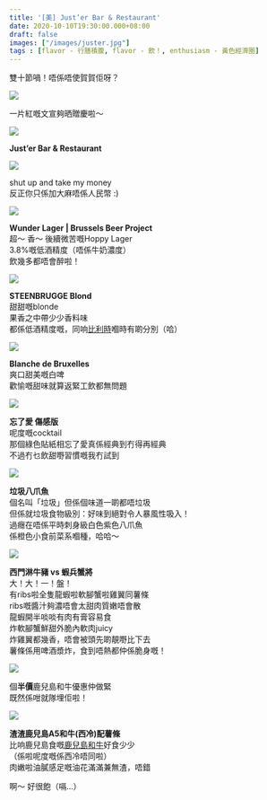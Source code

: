 ```yaml
---
title: '[美] Just’er Bar & Restaurant'
date: 2020-10-10T19:30:00.000+08:00
draft: false
images: ["/images/juster.jpg"]
tags : [flavor - 行膳積腹, flavor - 飲！, enthusiasm - 黃色經濟圈]
---
```


雙十節喎！唔係唔使賀賀佢呀？

![](/images/juster1.jpg)

一片紅嘅文宣夠晒贈慶啦～  

![](/images/juster2.jpg)

**Just’er Bar & Restaurant**  

![](/images/juster3.jpg)

shut up and take my money  
反正你只係加大麻唔係人民幣 :)

![](/images/juster4.jpg)

**Wunder Lager | Brussels Beer Project**  
超～ 香～ 後續微苦嘅Hoppy Lager  
3.8%嘅低酒精度（唔係牛奶濃度）  
飲幾多都唔會醉啦！  

![](/images/juster5.jpg)

**STEENBRUGGE Blond**  
甜甜嘅blonde  
果香之中帶少少香料味  
都係低酒精度嘅，同响[比利時](https://hidie.net/belgium2a/)嗰時有啲分別（哈）  

![](/images/juster6.jpg)

**Blanche de Bruxelles**  
爽口甜美嘅白啤  
歡愉嘅甜味就算返緊工飲都無問題  

![](/images/juster7.jpg)

**忘了愛 傷感版**  
呢度嘅cocktail  
那個綠色貼紙相忘了愛真係經典到冇得再經典  
不過冇乜飲甜嘢習慣嘅我冇試到  

![](/images/juster8.jpg)

**垃圾八爪魚**  
個名叫「垃圾」但係個味道一啲都唔垃圾  
但係就垃圾食物級別：好味到絕對令人暴風性吸入！  
過癮在唔係平時刺身級白色紫色八爪魚  
係橙色小食前菜系嗰種，哈哈～  

![](/images/juster.jpg)

**西門淋牛豬 vs 蝦兵蟹將**  
大！大！一！盤！  
有ribs啦全隻龍蝦啦軟腳蟹啦雞翼同薯條  
ribs嘅醬汁夠濃唔會太甜肉質嫩唔會散  
龍蝦開半啖啖有肉有膏容易食  
炸軟腳蟹鮮甜外脆內軟肉juicy  
炸雞翼都幾香，唔會被頭先啲靚嘢比下去  
薯條係用啤酒漿炸，食到唔熱都仲係脆身嘅！  

![](/images/juster9.jpg)

個**半價**鹿兒島和牛優惠仲做緊  
既然係咁就隊埋佢啦！

![](/images/juster10.jpg)

**渣渣鹿兒島A5和牛(西冷)配薯條**  
比响鹿兒島食嘅[鹿兒島和牛](https://hidie.net/kojkmi6m/)好食少少  
（係啦呢度嘅係西冷唔同啦）  
肉嫩啦油膩感足嘅油花滿滿兼無渣，唔錯  
  
  
  
啊～ 好很飽（嗝...）  
